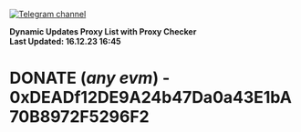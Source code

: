 [![Telegram channel](https://img.shields.io/endpoint?url=https://runkit.io/damiankrawczyk/telegram-badge/branches/master?url=https://t.me/n4z4v0d)](https://t.me/n4z4v0d) 

**Dynamic Updates Proxy List with Proxy Checker**  
**Last Updated: 16.12.23 16:45**

# DONATE (_any evm_) - 0xDEADf12DE9A24b47Da0a43E1bA70B8972F5296F2
